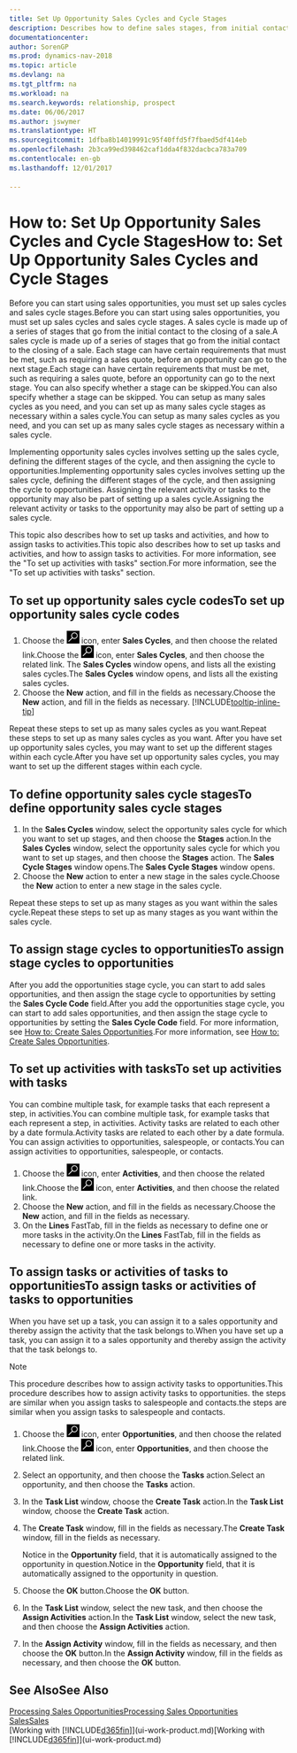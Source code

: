 ```yaml
---
title: Set Up Opportunity Sales Cycles and Cycle Stages
description: Describes how to define sales stages, from initial contact to closing, to create a sales cycle and assign it to opportunities in Dynamics NAV.
documentationcenter: 
author: SorenGP
ms.prod: dynamics-nav-2018
ms.topic: article
ms.devlang: na
ms.tgt_pltfrm: na
ms.workload: na
ms.search.keywords: relationship, prospect
ms.date: 06/06/2017
ms.author: jswymer
ms.translationtype: HT
ms.sourcegitcommit: 1dfba8b14019991c95f40ffd5f7fbaed5df414eb
ms.openlocfilehash: 2b3ca99ed398462caf1dda4f832dacbca783a709
ms.contentlocale: en-gb
ms.lasthandoff: 12/01/2017

---
```

# <a name="how-to-set-up-opportunity-sales-cycles-and-cycle-stages"></a><span data-ttu-id="7ff92-103">How to: Set Up Opportunity Sales Cycles and Cycle Stages</span><span class="sxs-lookup"><span data-stu-id="7ff92-103">How to: Set Up Opportunity Sales Cycles and Cycle Stages</span></span>
<span data-ttu-id="7ff92-104">Before you can start using sales opportunities, you must set up sales cycles and sales cycle stages.</span><span class="sxs-lookup"><span data-stu-id="7ff92-104">Before you can start using sales opportunities, you must set up sales cycles and sales cycle stages.</span></span> <span data-ttu-id="7ff92-105">A sales cycle is made up of a series of stages that go from the initial contact to the closing of a sale.</span><span class="sxs-lookup"><span data-stu-id="7ff92-105">A sales cycle is made up of a series of stages that go from the initial contact to the closing of a sale.</span></span> <span data-ttu-id="7ff92-106">Each stage can have certain requirements that must be met, such as requiring a sales quote, before an opportunity can go to the next stage.</span><span class="sxs-lookup"><span data-stu-id="7ff92-106">Each stage can have certain requirements that must be met, such as requiring a sales quote, before an opportunity can go to the next stage.</span></span> <span data-ttu-id="7ff92-107">You can also specify whether a stage can be skipped.</span><span class="sxs-lookup"><span data-stu-id="7ff92-107">You can also specify whether a stage can be skipped.</span></span> <span data-ttu-id="7ff92-108">You can setup as many sales cycles as you need, and you can set up as many sales cycle stages as necessary within a sales cycle.</span><span class="sxs-lookup"><span data-stu-id="7ff92-108">You can setup as many sales cycles as you need, and you can set up as many sales cycle stages as necessary within a sales cycle.</span></span>

<span data-ttu-id="7ff92-109">Implementing opportunity sales cycles involves setting up the sales cycle, defining the different stages of the cycle, and then assigning the cycle to opportunities.</span><span class="sxs-lookup"><span data-stu-id="7ff92-109">Implementing opportunity sales cycles involves setting up the sales cycle, defining the different stages of the cycle, and then assigning the cycle to opportunities.</span></span> <span data-ttu-id="7ff92-110">Assigning the relevant activity or tasks to the opportunity may also be part of setting up a sales cycle.</span><span class="sxs-lookup"><span data-stu-id="7ff92-110">Assigning the relevant activity or tasks to the opportunity may also be part of setting up a sales cycle.</span></span>

<span data-ttu-id="7ff92-111">This topic also describes how to set up tasks and activities, and how to assign tasks to activities.</span><span class="sxs-lookup"><span data-stu-id="7ff92-111">This topic also describes how to set up tasks and activities, and how to assign tasks to activities.</span></span> <span data-ttu-id="7ff92-112">For more information, see the "To set up activities with tasks" section.</span><span class="sxs-lookup"><span data-stu-id="7ff92-112">For more information, see the "To set up activities with tasks" section.</span></span>

## <a name="to-set-up-opportunity-sales-cycle-codes"></a><span data-ttu-id="7ff92-113">To set up opportunity sales cycle codes</span><span class="sxs-lookup"><span data-stu-id="7ff92-113">To set up opportunity sales cycle codes</span></span>
1. <span data-ttu-id="7ff92-114">Choose the ![Search for Page or Report](media/ui-search/search_small.png "Search for Page or Report icon") icon, enter **Sales Cycles**, and then choose the related link.</span><span class="sxs-lookup"><span data-stu-id="7ff92-114">Choose the ![Search for Page or Report](media/ui-search/search_small.png "Search for Page or Report icon") icon, enter **Sales Cycles**, and then choose the related link.</span></span> <span data-ttu-id="7ff92-115">The **Sales Cycles** window opens, and lists all the existing sales cycles.</span><span class="sxs-lookup"><span data-stu-id="7ff92-115">The **Sales Cycles** window opens, and lists all the existing sales cycles.</span></span>
2. <span data-ttu-id="7ff92-116">Choose the **New** action, and fill in the fields as necessary.</span><span class="sxs-lookup"><span data-stu-id="7ff92-116">Choose the **New** action, and fill in the fields as necessary.</span></span> [!INCLUDE[tooltip-inline-tip](includes/tooltip-inline-tip_md.md)]

<span data-ttu-id="7ff92-117">Repeat these steps to set up as many sales cycles as you want.</span><span class="sxs-lookup"><span data-stu-id="7ff92-117">Repeat these steps to set up as many sales cycles as you want.</span></span> <span data-ttu-id="7ff92-118">After you have set up opportunity sales cycles, you may want to set up the different stages within each cycle.</span><span class="sxs-lookup"><span data-stu-id="7ff92-118">After you have set up opportunity sales cycles, you may want to set up the different stages within each cycle.</span></span>

## <a name="to-define-opportunity-sales-cycle-stages"></a><span data-ttu-id="7ff92-119">To define opportunity sales cycle stages</span><span class="sxs-lookup"><span data-stu-id="7ff92-119">To define opportunity sales cycle stages</span></span>
1. <span data-ttu-id="7ff92-120">In the **Sales Cycles** window, select the opportunity sales cycle for which you want to set up stages, and then choose the **Stages** action.</span><span class="sxs-lookup"><span data-stu-id="7ff92-120">In the **Sales Cycles** window, select the opportunity sales cycle for which you want to set up stages, and then choose the **Stages** action.</span></span> <span data-ttu-id="7ff92-121">The **Sales Cycle Stages** window opens.</span><span class="sxs-lookup"><span data-stu-id="7ff92-121">The **Sales Cycle Stages** window opens.</span></span>
2. <span data-ttu-id="7ff92-122">Choose the **New** action to enter a new stage in the sales cycle.</span><span class="sxs-lookup"><span data-stu-id="7ff92-122">Choose the **New** action to enter a new stage in the sales cycle.</span></span>

<span data-ttu-id="7ff92-123">Repeat these steps to set up as many stages as you want within the sales cycle.</span><span class="sxs-lookup"><span data-stu-id="7ff92-123">Repeat these steps to set up as many stages as you want within the sales cycle.</span></span>

## <a name="to-assign-stage-cycles-to-opportunities"></a><span data-ttu-id="7ff92-124">To assign stage cycles to opportunities</span><span class="sxs-lookup"><span data-stu-id="7ff92-124">To assign stage cycles to opportunities</span></span>
<span data-ttu-id="7ff92-125">After you add the opportunities stage cycle, you can start to add sales opportunities, and then assign the stage cycle to opportunities by setting the **Sales Cycle Code** field.</span><span class="sxs-lookup"><span data-stu-id="7ff92-125">After you add the opportunities stage cycle, you can start to add sales opportunities, and then assign the stage cycle to opportunities by setting the **Sales Cycle Code** field.</span></span> <span data-ttu-id="7ff92-126">For more information, see [How to: Create Sales Opportunities](marketing-how-create-opportunities.md).</span><span class="sxs-lookup"><span data-stu-id="7ff92-126">For more information, see [How to: Create Sales Opportunities](marketing-how-create-opportunities.md).</span></span>

## <a name="to-set-up-activities-with-tasks"></a><span data-ttu-id="7ff92-127">To set up activities with tasks</span><span class="sxs-lookup"><span data-stu-id="7ff92-127">To set up activities with tasks</span></span>
<span data-ttu-id="7ff92-128">You can combine multiple task, for example tasks that each represent a step, in activities.</span><span class="sxs-lookup"><span data-stu-id="7ff92-128">You can combine multiple task, for example tasks that each represent a step, in activities.</span></span> <span data-ttu-id="7ff92-129">Activity tasks are related to each other by a date formula.</span><span class="sxs-lookup"><span data-stu-id="7ff92-129">Activity tasks are related to each other by a date formula.</span></span> <span data-ttu-id="7ff92-130">You can assign activities to opportunities, salespeople, or contacts.</span><span class="sxs-lookup"><span data-stu-id="7ff92-130">You can assign activities to opportunities, salespeople, or contacts.</span></span>

1. <span data-ttu-id="7ff92-131">Choose the ![Search for Page or Report](media/ui-search/search_small.png "Search for Page or Report icon") icon, enter **Activities**, and then choose the related link.</span><span class="sxs-lookup"><span data-stu-id="7ff92-131">Choose the ![Search for Page or Report](media/ui-search/search_small.png "Search for Page or Report icon") icon, enter **Activities**, and then choose the related link.</span></span>
2. <span data-ttu-id="7ff92-132">Choose the **New** action, and fill in the fields as necessary.</span><span class="sxs-lookup"><span data-stu-id="7ff92-132">Choose the **New** action, and fill in the fields as necessary.</span></span>
3. <span data-ttu-id="7ff92-133">On the **Lines** FastTab, fill in the fields as necessary to define one or more tasks in the activity.</span><span class="sxs-lookup"><span data-stu-id="7ff92-133">On the **Lines** FastTab, fill in the fields as necessary to define one or more tasks in the activity.</span></span>

## <a name="to-assign-tasks-or-activities-of-tasks-to-opportunities"></a><span data-ttu-id="7ff92-134">To assign tasks or activities of tasks to opportunities</span><span class="sxs-lookup"><span data-stu-id="7ff92-134">To assign tasks or activities of tasks to opportunities</span></span>
<span data-ttu-id="7ff92-135">When you have set up a task, you can assign it to a sales opportunity and thereby assign the activity that the task belongs to.</span><span class="sxs-lookup"><span data-stu-id="7ff92-135">When you have set up a task, you can assign it to a sales opportunity and thereby assign the activity that the task belongs to.</span></span>

> [!NOTE]  
>   <span data-ttu-id="7ff92-136">This procedure describes how to assign activity tasks to opportunities.</span><span class="sxs-lookup"><span data-stu-id="7ff92-136">This procedure describes how to assign activity tasks to opportunities.</span></span> <span data-ttu-id="7ff92-137">the steps are similar when you assign tasks to salespeople and contacts.</span><span class="sxs-lookup"><span data-stu-id="7ff92-137">the steps are similar when you assign tasks to salespeople and contacts.</span></span>

1. <span data-ttu-id="7ff92-138">Choose the ![Search for Page or Report](media/ui-search/search_small.png "Search for Page or Report icon") icon, enter **Opportunities**, and then choose the related link.</span><span class="sxs-lookup"><span data-stu-id="7ff92-138">Choose the ![Search for Page or Report](media/ui-search/search_small.png "Search for Page or Report icon") icon, enter **Opportunities**, and then choose the related link.</span></span>
2. <span data-ttu-id="7ff92-139">Select an opportunity, and then choose the **Tasks** action.</span><span class="sxs-lookup"><span data-stu-id="7ff92-139">Select an opportunity, and then choose the **Tasks** action.</span></span>
3. <span data-ttu-id="7ff92-140">In the **Task List** window, choose the **Create Task** action.</span><span class="sxs-lookup"><span data-stu-id="7ff92-140">In the **Task List** window, choose the **Create Task** action.</span></span>
4.  <span data-ttu-id="7ff92-141">The **Create Task** window, fill in the fields as necessary.</span><span class="sxs-lookup"><span data-stu-id="7ff92-141">The **Create Task** window, fill in the fields as necessary.</span></span>

    <span data-ttu-id="7ff92-142">Notice in the **Opportunity** field, that it is automatically assigned to the opportunity in question.</span><span class="sxs-lookup"><span data-stu-id="7ff92-142">Notice in the **Opportunity** field, that it is automatically assigned to the opportunity in question.</span></span>
5. <span data-ttu-id="7ff92-143">Choose the **OK** button.</span><span class="sxs-lookup"><span data-stu-id="7ff92-143">Choose the **OK** button.</span></span>
6. <span data-ttu-id="7ff92-144">In the **Task List** window, select the new task, and then choose the **Assign Activities** action.</span><span class="sxs-lookup"><span data-stu-id="7ff92-144">In the **Task List** window, select the new task, and then choose the **Assign Activities** action.</span></span>
7. <span data-ttu-id="7ff92-145">In the **Assign Activity** window, fill in the fields as necessary, and then choose the **OK** button.</span><span class="sxs-lookup"><span data-stu-id="7ff92-145">In the **Assign Activity** window, fill in the fields as necessary, and then choose the **OK** button.</span></span>

## <a name="see-also"></a><span data-ttu-id="7ff92-146">See Also</span><span class="sxs-lookup"><span data-stu-id="7ff92-146">See Also</span></span>
[<span data-ttu-id="7ff92-147">Processing Sales Opportunities</span><span class="sxs-lookup"><span data-stu-id="7ff92-147">Processing Sales Opportunities</span></span>](marketing-processing-sales-opportunities.md)  
[<span data-ttu-id="7ff92-148">Sales</span><span class="sxs-lookup"><span data-stu-id="7ff92-148">Sales</span></span>](sales-manage-sales.md)  
<span data-ttu-id="7ff92-149">[Working with [!INCLUDE[d365fin](includes/d365fin_md.md)]](ui-work-product.md)</span><span class="sxs-lookup"><span data-stu-id="7ff92-149">[Working with [!INCLUDE[d365fin](includes/d365fin_md.md)]](ui-work-product.md)</span></span>

